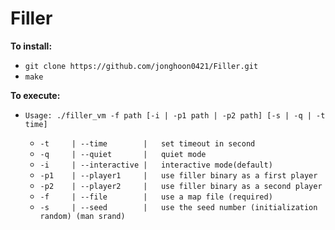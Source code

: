 # Filler
**To install:**
* `git clone https://github.com/jonghoon0421/Filler.git`
* `make`

**To execute:**
* `Usage: ./filler_vm -f path [-i | -p1 path | -p2 path] [-s | -q | -t time]`

  * `-t		| --time		|	set timeout in second`
  * `-q		| --quiet		|	quiet mode`
  * `-i		| --interactive	|	interactive mode(default)`
  * `-p1	| --player1		|	use filler binary as a first player`
  * `-p2	| --player2		|	use filler binary as a second player`
  * `-f		| --file		|	use a map file (required)`
  * `-s		| --seed		|	use the seed number (initialization random) (man srand)`
